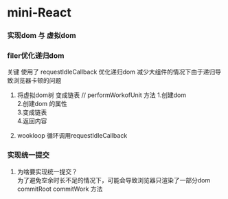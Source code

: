 # mini-React
### 实现dom 与 虚拟dom


### filer优化递归dom

关键 使用了 requestIdleCallback 优化递归dom 减少大组件的情况下由于递归导致浏览器卡顿的问题 

1. 将虚拟dom树 变成链表 
// 
performWorkofUnit 方法 
1.创建dom  
2.创建dom 的属性  
3.变成链表   
4.返回内容
  
2. wookloop
循环调用requestIdleCallback


### 实现统一提交
 1. 为啥要实现统一提交？    
    为了避免空余时长不足的情况下，可能会导致浏览器只渲染了一部分dom  
    commitRoot   commitWork 方法



                                                                                                                                                                                                                                                                                                                                                                                                                                                                                                                                                                                                                                                                                                                                                                                                                                                                                                                                                                                                                                                                                                                                                                                                                                                                                                                                                                                                                                                                                                                                                                                                                                                                                                                                                                                                                                                                                                                                                                                                                                                                                                                                                                                                                                                                                                                                                                                                                                                                                                                                                                                                                                                                                                                                                                                                                                                                                                                                                                                                                                                                                                                                                                                                          